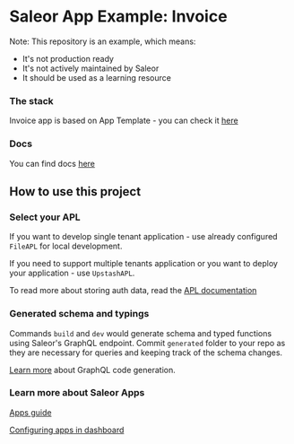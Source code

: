 # Saleor App Example: Invoice

Note: This repository is an example, which means:

* It's not production ready
* It's not actively maintained by Saleor
* It should be used as a learning resource

### The stack

Invoice app is based on App Template - you can check it [here](https://github.com/saleor/saleor-app-template)

### Docs

You can find docs [here](./docs/invoices.md)

## How to use this project

### Select your APL

If you want to develop single tenant application - use already configured `FileAPL` for local development.

If you need to support multiple tenants application or you want to deploy your application - use `UpstashAPL`.

To read more about storing auth data, read the [APL documentation](https://github.com/saleor/saleor-app-sdk/blob/main/docs/apl.md)


### Generated schema and typings

Commands `build` and `dev` would generate schema and typed functions using Saleor's GraphQL endpoint. Commit `generated` folder to your repo as they are necessary for queries and keeping track of the schema changes.

[Learn more](https://www.graphql-code-generator.com/) about GraphQL code generation.

### Learn more about Saleor Apps

[Apps guide](https://docs.saleor.io/docs/3.x/developer/extending/apps/key-concepts)

[Configuring apps in dashboard](https://docs.saleor.io/docs/3.x/dashboard/apps)

